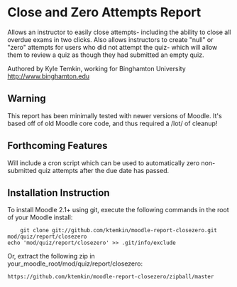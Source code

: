 Close and Zero Attempts Report
=======================================

Allows an instructor to easily close attempts- including the ability to close all overdue exams in two clicks. Also allows instructors to create "null" or "zero" attempts for users who did not attempt the quiz- which will allow them to review a quiz as though they had submitted an empty quiz.

Authored by Kyle Temkin, working for Binghamton University <http://www.binghamton.edu>

Warning
------------------------
This report has been minimally tested with newer versions of Moodle. It's based off of old Moodle core code, and thus required a /lot/ of cleanup! 

Forthcoming Features
-------------------------
Will include a cron script which can be used to automatically zero non-submitted quiz attempts after the due date has passed.

Installation Instruction
-------------------------

To install Moodle 2.1+ using git, execute the following commands in the root of your Moodle install:

        git clone git://github.com/ktemkin/moodle-report-closezero.git mod/quiz/report/closezero
    echo 'mod/quiz/report/closezero' >> .git/info/exclude

Or, extract the following zip in your_moodle_root/mod/quiz/report/closezero:

    https://github.com/ktemkin/moodle-report-closezero/zipball/master

